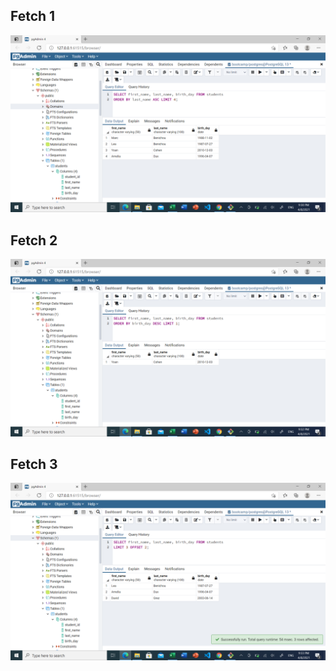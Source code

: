 
## Fetch 1

![task](images/fetch1.png "fetch1")


## Fetch 2

![task image](images/fetch2.png "cfetch2")


## Fetch 3

![task image](images/fetch3.png "fetch3")


